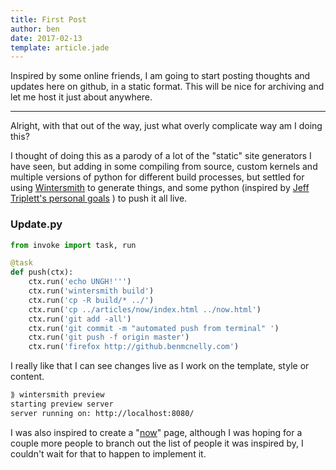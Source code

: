 ```yaml
---
title: First Post
author: ben
date: 2017-02-13
template: article.jade
---
```


Inspired by some online friends, I am going to start posting thoughts and updates here on github, in a static format. This will be nice for archiving and let me host it just about anywhere.

---

Alright, with that out of the way, just what overly complicate way am I doing this?

I thought of doing this as a parody of a lot of the "static" site generators I have seen, but adding in some compiling from source, custom kernels and multiple versions of python for different build processes, but settled for using [Wintersmith](https://github.com/jnordberg/wintersmith) to generate things, and some python (inspired by [Jeff Triplett's personal goals](https://github.com/jefftriplett/personal-goals) ) to push it all live.

### Update.py

```python
from invoke import task, run

@task
def push(ctx):
    ctx.run('echo UNGH!''')
    ctx.run('wintersmith build')
    ctx.run('cp -R build/* ../')
    ctx.run('cp ../articles/now/index.html ../now.html')
    ctx.run('git add -all')
    ctx.run('git commit -m "automated push from terminal" ')
    ctx.run('git push -f origin master')
    ctx.run('firefox http://github.benmcnelly.com')
```

I really like that I can see changes live as I work on the template, style or content.

```bash
⟫ wintersmith preview
starting preview server
server running on: http://localhost:8080/
```

I was also inspired to create a "[now](http://benmcnelly.com/now)" page, although I was hoping for a couple more people to branch out the list of people it was inspired by, I couldn't wait for that to happen to implement it.
